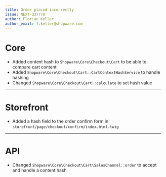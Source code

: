 ```yaml
---
title: Order placed incorrectly
issue: NEXT-337778
author: Florian Keller
author_email: f.keller@shopware.com
---
```

# Core
* Added content hash to `Shopware\Core\Checkout\Cart` to be able to compare cart content
* Added `Shopware\Core\Checkout\Cart::CartContextHashService` to handle hashing
* Changed `Shopware\Core\Checkout\Cart::calculate` to set hash value
___
# Storefront
* Added a hash field to the order confirm form in `storefront/page/checkout/confirm/index.html.twig`
___
# API
* Changed `Shopware\Core\Checkout\Cart\SalesChannel::order` to accept and handle a content hash

